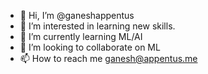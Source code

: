 - 👋 Hi, I’m @ganeshappentus
- 👀 I’m interested in learning new skills. 
- 🌱 I’m currently learning ML/AI
- 💞️ I’m looking to collaborate on ML
- 📫 How to reach me ganesh@appentus.me

<!---
ganeshappentus/ganeshappentus is a ✨ special ✨ repository because its `README.md` (this file) appears on your GitHub profile.
You can click the Preview link to take a look at your changes.
--->
